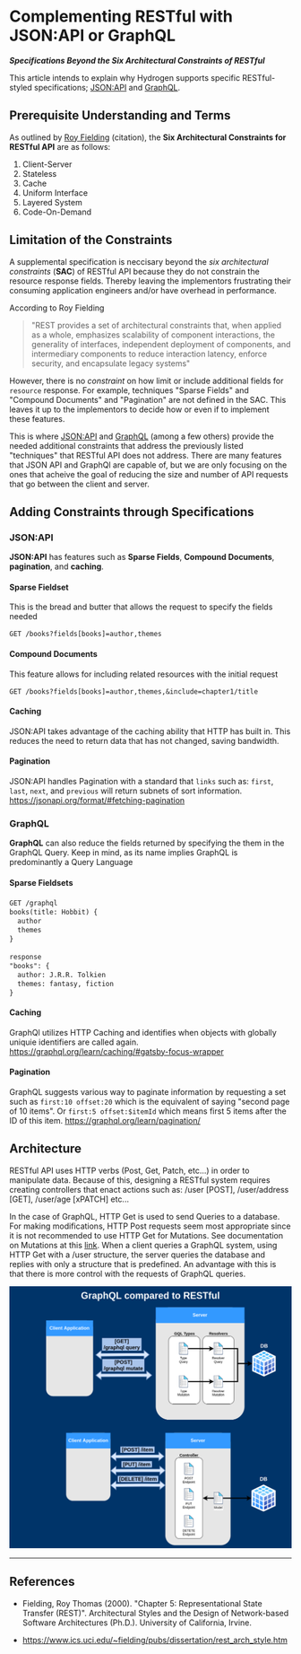 # Complementing RESTful with JSON:API or GraphQL
_**Specifications Beyond the Six Architectural Constraints of RESTful**_

This article intends to explain why Hydrogen supports specific RESTful-styled specifications; [JSON:API](https://jsonapi.org/format/) and [GraphQL](https://graphql.org/learn/).

## Prerequisite Understanding and Terms
As outlined by [Roy Fielding](https://www.ics.uci.edu/~fielding/pubs/dissertation/rest_arch_style.htm) (citation), the **Six Architectural Constraints for RESTful API** are as follows:
1. Client-Server
2. Stateless
3. Cache
4. Uniform Interface
5. Layered System
6. Code-On-Demand


## Limitation of the Constraints
A supplemental specification is neccisary beyond the _six architectural constraints_ (**SAC**) of RESTful API because they do not constrain the resource response fields. Thereby leaving the implementors frustrating their consuming application engineers and/or have overhead in performance.

According to Roy Fielding
> "REST provides a set of architectural constraints that, when applied as a whole, emphasizes scalability of component interactions, the generality of interfaces, independent deployment of components, and intermediary components to reduce interaction latency, enforce security, and encapsulate legacy systems"

However, there is no _constraint_  on how limit or include additional fields for `resource` response. For example, techniques "Sparse Fields" and "Compound Documents" and "Pagination" are not defined in the SAC. This leaves it up to the implementors to decide how or even if to implement these features.

This is where [JSON:API](https://jsonapi.org/format/) and [GraphQL](https://graphql.org/learn/) (among a few others) provide the needed additional constraints that address the previously listed "techniques" that RESTful API does not address. There are many features that JSON API and GraphQl are capable of, but we are only focusing on the ones that acheive the goal of reducing the size and number of API requests that go between the client and server.

## Adding Constraints through Specifications

### JSON:API
**JSON:API** has features such as **Sparse Fields**, **Compound Documents**, **pagination**, and **caching**.

#### Sparse Fieldset
This is the bread and butter that allows the request to specify the fields needed 
```
GET /books?fields[books]=author,themes 
```

#### Compound Documents
This feature allows for including related resources with the initial request
```
GET /books?fields[books]=author,themes,&include=chapter1/title 
```

#### Caching
JSON:API takes advantage of the caching ability that HTTP has built in. This reduces the need to return data that has not changed, saving bandwidth.

#### Pagination
JSON:API handles Pagination with a standard that `links` such as: `first`, `last`, `next`, and `previous` will return subnets of sort information.
https://jsonapi.org/format/#fetching-pagination

### GraphQL
**GraphQL** can also reduce the fields returned by specifying the them in the GraphQL Query. Keep in mind, as its name implies GraphQL is predominantly a Query Language

#### Sparse Fieldsets
```
GET /graphql
books(title: Hobbit) {
  author
  themes
}

response
"books": {
  author: J.R.R. Tolkien
  themes: fantasy, fiction
}
```

#### Caching
GraphQl utilizes HTTP Caching and identifies when objects with globally uniquie identifiers are called again.
https://graphql.org/learn/caching/#gatsby-focus-wrapper

#### Pagination
GraphQL suggests various way to paginate information by requesting a set such as `first:10 offset:20` which is the equivalent of saying "second page of 10 items". Or `first:5 offset:$itemId` which means first 5 items after the ID of this item.
https://graphql.org/learn/pagination/


## Architecture
RESTful API uses HTTP verbs (Post, Get, Patch, etc...) in order to manipulate data. 
Because of this, designing a RESTful system requires creating controllers that enact actions such as: /user [POST], /user/address [GET], /user/age [xPATCH] etc... 

In the case of GraphQL, HTTP Get is used to send Queries to a database. For making modifications, HTTP Post requests seem most appropriate since it is not recommended to use HTTP Get for Mutations. See documentation on Mutations at this [link](https://graphql.org/learn/queries/#mutations). 
When a client queries a GraphQL system, using HTTP Get with a /user structure, the server queries the database and replies with only a structure that is predefined. An advantage with this is that there is more control with the requests of GraphQL queries. 

![Alt text](images/graphql-vs-restful.png?raw=true)

---

## References
- Fielding, Roy Thomas (2000). "Chapter 5: Representational State Transfer (REST)". Architectural Styles and the Design of Network-based Software Architectures (Ph.D.). University of California, Irvine. 

- https://www.ics.uci.edu/~fielding/pubs/dissertation/rest_arch_style.htm

